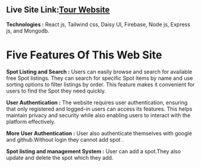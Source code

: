 
## Live Site Link:[Tour Website](https://tour-a10.web.app/)
**Technologies :** React js, Tailwind css, Daisy UI, Firebase, Node js, Express js, and Mongodb.

# Five Features Of This Web Site

**Spot Listing and Search :** Users can easily browse and search for available free Spot listings. They can search for specific Spot items by name and use sorting options to filter listings by order. This feature makes it convenient for users to find the Spot they need quickly.

**User Authentication :** The website requires user authentication, ensuring that only registered and logged-in users can access its features. This helps maintain privacy and security while also enabling users to interact with the platform effectively.

**More User Authentication :** User also authenticate themselves with google and github.Without login they cannot add spot .

**Spot listing and management System :** User can add a spot.They also update and delete the spot which they add.



